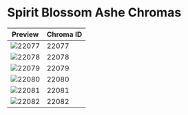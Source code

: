 # Spirit Blossom Ashe Chromas

| Preview | Chroma ID |
|---------|-----------|
| ![22077](https://raw.communitydragon.org/latest/plugins/rcp-be-lol-game-data/global/default/v1/champion-chroma-images/22/22077.png) | 22077 |
| ![22078](https://raw.communitydragon.org/latest/plugins/rcp-be-lol-game-data/global/default/v1/champion-chroma-images/22/22078.png) | 22078 |
| ![22079](https://raw.communitydragon.org/latest/plugins/rcp-be-lol-game-data/global/default/v1/champion-chroma-images/22/22079.png) | 22079 |
| ![22080](https://raw.communitydragon.org/latest/plugins/rcp-be-lol-game-data/global/default/v1/champion-chroma-images/22/22080.png) | 22080 |
| ![22081](https://raw.communitydragon.org/latest/plugins/rcp-be-lol-game-data/global/default/v1/champion-chroma-images/22/22081.png) | 22081 |
| ![22082](https://raw.communitydragon.org/latest/plugins/rcp-be-lol-game-data/global/default/v1/champion-chroma-images/22/22082.png) | 22082 |